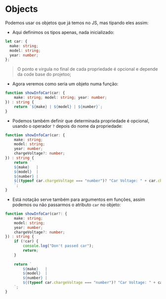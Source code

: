 # Objects
Podemos usar os objetos que já temos no JS, mas tipando eles assim:
- Aqui definimos os tipos apenas, nada inicializado:
```typescript
let car: {
  make: string;
  model: string;
  year: number;
};
```
> O ponto e virgula no final de cada propriedade é opcional e depende da code base do projetoo;

- Agora veremos como seria um objeto numa função:
```typescript
function showInfoCar(car: { 
    make: string; model: string; year: number; 
}) : string {
    return `${make} | ${model} | ${number}`;
}
```

- Podemos também definir que determinada propriedade é opcional, usando o operador `?` depois do nome da propriedade:
```typescript
function showInfoCar(car: { 
    make: string; 
    model: string; 
    year: number;
    chargeVoltage?: number;
}) : string {
    return `
    ${make}   | 
    ${model}  | 
    ${number} | 
    ${(typeof car.chargeVoltage === "number")? "Car Voltage: " + car.chargeVoltage : "" }
    `;
}
```
- Está notação serve também para argumentos em funções, assim podemos ou não passarmos o atributo `car` no objeto:
````typescript
function showInfoCar(car?: { 
    make: string; 
    model: string; 
    year: number;
    chargeVoltage?: number;
}) : string {
    if (!car) {
        console.log("Don't passed car");
        return;
    }
    
    return `
        ${make}   | 
        ${model}  | 
        ${number} | 
        ${(typeof car.chargeVoltage === "number")? "Car Voltage: " + car.chargeVoltage : "" }
    `;
}
````

##